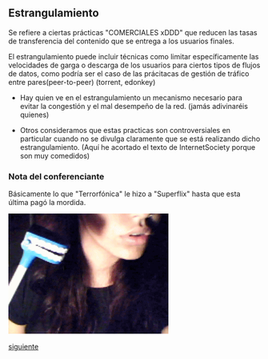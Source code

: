 ## Estrangulamiento

Se refiere a ciertas prácticas "COMERCIALES xDDD" que reducen las tasas
de transferencia del contenido que se entrega a los usuarios finales.

El estrangulamiento puede incluir técnicas como limitar específicamente
las velocidades de garga o descarga de los usuarios para ciertos tipos
de flujos de datos, como podría ser el caso de las prácitacas de gestión
de tráfico entre pares(peer-to-peer) (torrent, edonkey)

- Hay quien ve en el estrangulamiento un mecanismo necesario para evitar 
la congestión y el mal desempeño de la red. (jamás adivinaréis quienes)

- Otros consideramos que estas practicas son controversiales en particular
cuando no se divulga claramente que se está realizando dicho estrangulamiento.
(Aquí he acortado el texto de InternetSociety porque son muy comedidos)

### Nota del conferenciante

Básicamente lo que "Terrorfónica" le hizo a "Superflix" hasta que esta última
pagó la mordida.

![Un juguete de una mandibula mordiendo a una chica, representando la mordia que tuvo que pagar una empresa a otra para que no le bajaran el ancho de banda a sus clientes al ver series o peliculas](./images/mordida.gif)



[siguiente](./itsfree.md)
